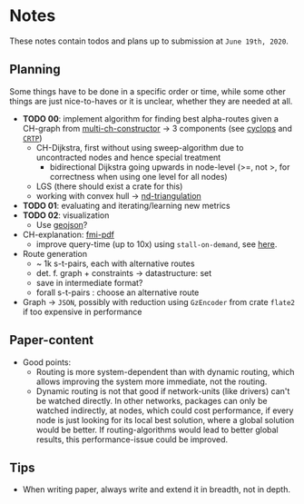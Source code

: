 # Notes

These notes contain todos and plans up to submission at `June 19th, 2020`.

## Planning

Some things have to be done in a specific order or time, while some other things are just nice-to-haves or it is unclear, whether they are needed at all.

- __TODO 00__: implement algorithm for finding best alpha-routes given a CH-graph from [multi-ch-constructor][github/lesstat/multi-ch-constructor] -> 3 components (see [cyclops][github/lesstat/cyclops] and [`CRTP`][fluentcpp/crtp])
  - CH-Dijkstra, first without using sweep-algorithm due to uncontracted nodes and hence special treatment
    - bidirectional Dijkstra going upwards in node-level (>=, not >, for correctness when using one level for all nodes)
  - LGS (there should exist a crate for this)
  - working with convex hull -> [nd-triangulation][github/lesstat/nd-triangulation]
- __TODO 01__: evaluating and iterating/learning new metrics
- __TODO 02__: visualization
  - Use [geojson][github/dominicparga/howto/issues/36]?
- CH-explanation: [fmi-pdf][uni-stuttgart/fmi/ch]
  - improve query-time (up to 10x) using `stall-on-demand`, see [here][uni-stuttgart/fmi/ch].
- Route generation
  - ~ 1k s-t-pairs, each with alternative routes
  - det. f. graph + constraints -> datastructure: set
  - save in intermediate format?
  - forall s-t-pairs : choose an alternative route
- Graph -> `JSON`, possibly with reduction using `GzEncoder` from crate `flate2` if too expensive in performance

## Paper-content

- Good points:
  - Routing is more system-dependent than with dynamic routing, which allows improving the system more immediate, not the routing.
  - Dynamic routing is not that good if network-units (like drivers) can't be watched directly.
    In other networks, packages can only be watched indirectly, at nodes, which could cost performance, if every node is just looking for its local best solution, where a global solution would be better.
    If routing-algorithms would lead to better global results, this performance-issue could be improved.

## Tips

- When writing paper, always write and extend it in breadth, not in depth.

[fluentcpp/crtp]: https://www.fluentcpp.com/2017/05/12/curiously-recurring-template-pattern/
[github/dominicparga/howto/issues/36]: https://github.com/dominicparga/howto/issues/36
[github/lesstat/cyclops]: https://github.com/lesstat/cyclops
[github/lesstat/multi-ch-constructor]: https://github.com/lesstat/multi-ch-constructor
[github/lesstat/nd-triangulation]: https://github.com/lesstat/nd-triangulation
[uni-stuttgart/fmi/ch]: https://fmi.uni-stuttgart.de/files/alg/teaching/s15/alg/CH.pdf
